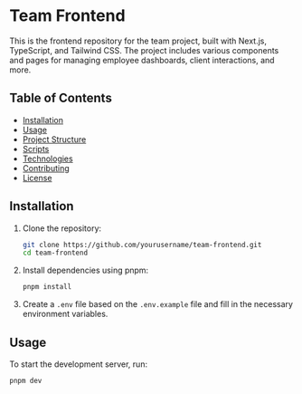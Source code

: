 # Team Frontend

This is the frontend repository for the team project, built with Next.js, TypeScript, and Tailwind CSS. The project includes various components and pages for managing employee dashboards, client interactions, and more.

## Table of Contents

- [Installation](#installation)
- [Usage](#usage)
- [Project Structure](#project-structure)
- [Scripts](#scripts)
- [Technologies](#technologies)
- [Contributing](#contributing)
- [License](#license)

## Installation

1. Clone the repository:

    ```sh
    git clone https://github.com/yourusername/team-frontend.git
    cd team-frontend
    ```

2. Install dependencies using pnpm:

    ```sh
    pnpm install
    ```

3. Create a `.env` file based on the `.env.example` file and fill in the necessary environment variables.

## Usage

To start the development server, run:

```sh
pnpm dev
